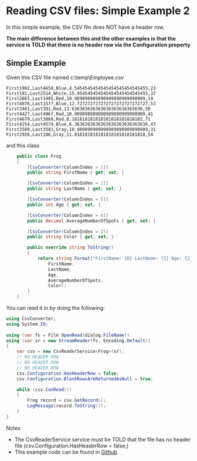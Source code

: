 # Reading CSV files: Simple Example 2

In this simple example, the CSV file does NOT have a header row.

**The main difference between this and the other examples is that the service is TOLD that there is no header row via the Configuration property**

## Simple Example
Given this CSV file named c:\temp\Employee.csv
```
First1902,Last4658,Blue,4.5454545454545454545454545455,23
First181,Last2514,White,15.454545454545454545454545455,37
First2865,Last1905,Red,10.909090909090909090909090909,19
First4976,Last1577,Blue,12.727272727272727272727272727,53
First3401,Last381,Red,13.636363636363636363636363636,50
First4427,Last4967,Red,10.909090909090909090909090909,41
First4679,Last3868,Red,8.181818181818181818181818182,71
First4254,Last4574,Blue,6.3636363636363636363636363636,43
First3588,Last3581,Gray,10.909090909090909090909090909,31
First2926,Last106,Gray,11.818181818181818181818181818,54
```
and this class
```c#
    public class Frog
    {
        [CsvConverter(ColumnIndex = 1)]
        public string FirstName { get; set; }

        [CsvConverter(ColumnIndex = 2)]
        public string LastName { get; set; }

        [CsvConverter(ColumnIndex = 5)]
        public int Age { get; set; }

        [CsvConverter(ColumnIndex = 4)]
        public decimal AverageNumberOfSpots { get; set; }

        [CsvConverter(ColumnIndex = 3)]
        public string Color { get; set; }

        public override string ToString()
        {
            return string.Format("FirstName: {0} LastName: {1} Age: {2} AverageNumberOfSpots: {3} Color: {4}",
                FirstName,
                LastName,
                Age,
                AverageNumberOfSpots,
                Color);
        }
    }
```

You can read it in by doing the following:
```c#
using CsvConverter;
using System.IO;
 
using (var fs = File.OpenRead(dialog.FileName))
using (var sr = new StreamReader(fs, Encoding.Default))
{
    var csv = new CsvReaderService<Frog>(sr);
    // NO HEADER ROW
    // NO HEADER ROW
    // NO HEADER ROW
    csv.Configuration.HasHeaderRow = false;
    csv.Configuration.BlankRowsAreReturnedAsNull = true;

    while (csv.CanRead())
    {
        Frog record = csv.GetRecord();
        LogMessage(record.ToString());
    }
}
```

Notes
- The CsvReaderService service must be TOLD that the file has no header file (csv.Configuration.HasHeaderRow = false;)
- This example code can be found in [Github](../../../src/Examples/CsvConverter.SimpleDotNetExample2)


